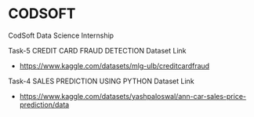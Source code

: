 # CODSOFT
CodSoft Data Science Internship 

Task-5 CREDIT CARD FRAUD DETECTION Dataset Link
- https://www.kaggle.com/datasets/mlg-ulb/creditcardfraud

Task-4 SALES PREDICTION USING PYTHON Dataset Link
- https://www.kaggle.com/datasets/yashpaloswal/ann-car-sales-price-prediction/data
